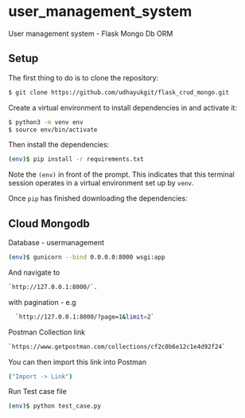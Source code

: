 # user_management_system
User management system - Flask Mongo Db ORM
## Setup

The first thing to do is to clone the repository:

```sh
$ git clone https://github.com/udhayukgit/flask_crud_mongo.git
```

Create a virtual environment to install dependencies in and activate it:

```sh
$ python3 -m venv env
$ source env/bin/activate
```

Then install the dependencies:

```sh
(env)$ pip install -r requirements.txt
```
Note the `(env)` in front of the prompt. This indicates that this terminal
session operates in a virtual environment set up by `venv`.

Once `pip` has finished downloading the dependencies:

Cloud Mongodb
-------------
Database -  usermanagement 

```sh
(env)$ gunicorn --bind 0.0.0.0:8000 wsgi:app
```

And navigate to 
```sh
`http://127.0.0.1:8000/`.
```
with pagination -  e.g 

```sh
  `http://127.0.0.1:8000/?page=1&limit=2`
```

Postman Collection link 
```sh
`https://www.getpostman.com/collections/cf2c0b6e12c1e4d92f24`
```

You can then import this link into Postman 

```sh
("Import -> Link")
```

Run Test case file

```sh
(env)$ python test_case.py
```
